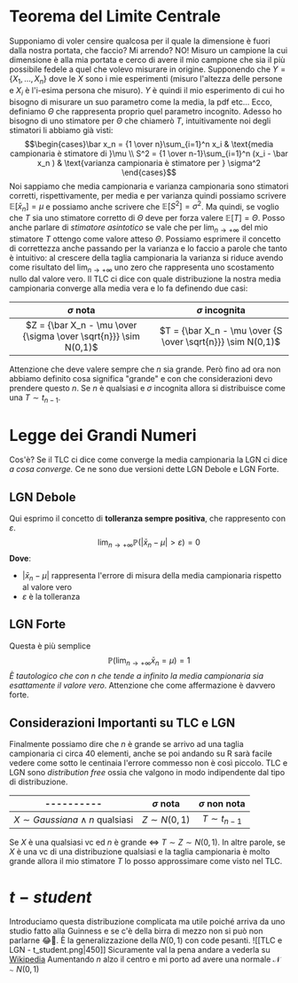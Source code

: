 # Teorema del Limite Centrale
Supponiamo di voler censire qualcosa per il quale la dimensione è fuori dalla nostra portata, che faccio? Mi arrendo? NO! Misuro un campione la cui dimensione è alla mia portata e cerco di avere il mio campione che sia il più possibile fedele a quel che volevo misurare in origine. Supponendo che $Y = \{X_1, ... , X_n\}$ dove le $X$ sono i mie esperimenti (misuro l'altezza delle persone e $X_i$ è l'i-esima persona che misuro). $Y$ è quindi il mio esperimento di cui ho bisogno di misurare un suo parametro come la media, la pdf etc... Ecco, definiamo $\Theta$ che rappresenta proprio quel parametro incognito. Adesso ho bisogno di uno stimatore per $\Theta$ che chiamerò $T$, intuitivamente noi degli stimatori li abbiamo già visti: $$\begin{cases}\bar x_n = {1 \over n}\sum_{i=1}^n x_i & \text{media campionaria è stimatore di }\mu \\ S^2 = {1 \over n-1}\sum_{i=1}^n (x_i - \bar x_n ) & \text{varianza campionaria è stimatore per } \sigma^2 \end{cases}$$
Noi sappiamo che media campionaria e varianza campionaria sono stimatori corretti, rispettivamente, per media e per varianza quindi possiamo scrivere $\mathbb{E}[\bar x_n] = \mu$ e possiamo anche scrivere che $\mathbb{E}[S^2] = \sigma^2$. Ma quindi, se voglio che $T$ sia uno stimatore corretto di $\Theta$ deve per forza valere $\mathbb{E}[T] = \Theta$. Posso anche parlare di *stimatore asintotico* se vale che per $\lim_{n \rightarrow +\infty}$ del mio stimatore $T$ ottengo come valore atteso $\Theta$. 
Possiamo esprimere il concetto di correttezza anche passando per la varianza e lo faccio a parole che tanto è intuitivo: al crescere della taglia campionaria la varianza si riduce avendo come risultato del $\lim_{n \rightarrow +\infty}$ uno zero che rappresenta uno scostamento nullo dal valore vero. 
Il TLC ci dice con quale distribuzione la nostra media campionaria converge alla media vera e lo fa definendo due casi:

|$\sigma$ nota|$\sigma$ incognita|
|:------:|:----------:|
|$Z = {\bar X_n - \mu \over {\sigma \over \sqrt{n}}} \sim N(0,1)$ |$T = {\bar X_n - \mu \over {S \over \sqrt{n}}} \sim N(0,1)$ |

Attenzione che deve valere sempre che $n$ sia grande. Però fino ad ora non abbiamo definito cosa significa "grande" e con che considerazioni devo prendere questo $n$. 
Se $n$ è qualsiasi e $\sigma$ incognita allora si distribuisce come una $T \sim t_{n-1}$. 
# Legge dei Grandi Numeri
Cos'è? Se il TLC ci dice come converge la media campionaria la LGN ci dice *a cosa converge.* Ce ne sono due versioni dette LGN Debole e LGN Forte. 

## LGN Debole
Qui esprimo il concetto di **tolleranza sempre positiva**, che rappresento con $\varepsilon$. $$\lim_{n \rightarrow +\infty} \mathbb{P}(|\bar x_n - \mu| > \varepsilon) = 0$$
**Dove**:
- $|\bar x_n - \mu|$ rappresenta l'errore di misura della media campionaria rispetto al valore vero
- $\varepsilon$ è la tolleranza

## LGN Forte
Questa è più semplice $$\mathbb{P}\bigg(\lim_{n \rightarrow +\infty}\bar x_n = \mu \bigg)=1$$
*È tautologico che con n che tende a infinito la media campionaria sia esattamente il valore vero*. Attenzione che come affermazione è davvero forte. 

## Considerazioni Importanti su TLC e LGN
Finalmente possiamo dire che $n$ è grande se arrivo ad una taglia campionaria ci circa 40 elementi, anche se poi andando su R sarà facile vedere come sotto le centinaia l'errore commesso non è così piccolo. 
TLC e LGN sono *distribution free* ossia che valgono in modo indipendente dal tipo di distribuzione. 

|----------|$\sigma$ nota|$\sigma$ non nota|
|:-:|:-------------------------------:|:--------------------------:|
|$X \sim Gaussiana \land n \text{ qualsiasi}$|$Z \sim N(0,1)$|$T \sim t_{n-1}$|

Se $X$ è una qualsiasi vc ed $n$ è grande $\Longleftrightarrow$ $T \sim Z \sim N(0,1)$. In altre parole, se $X$ è una vc di una distribuzione qualsiasi e la taglia campionaria è molto grande allora il mio stimatore $T$ lo posso approssimare come visto nel TLC. 

# $t-student$
Introduciamo questa distribuzione complicata ma utile poiché arriva da uno studio fatto alla Guinness e se c'è della birra di mezzo non si può non parlarne 😂🍻. È la generalizzazione della $N(0,1)$ con code pesanti. ![[TLC e LGN - t_student.png|450]]
Sicuramente val la pena andare a vederla su [Wikipedia](https://it.wikipedia.org/wiki/Distribuzione_t_di_Student)
Aumentando $n$ alzo il centro e mi porto ad avere una normale $\mathcal{N}\sim N(0,1)$ 
